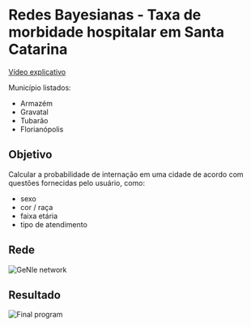 # Redes Bayesianas - Taxa de morbidade hospitalar em Santa Catarina

[Vídeo explicativo](https://youtu.be/a0Z6_klpF40)

Município listados:
- Armazém
- Gravatal
- Tubarão
- Florianópolis

## Objetivo

Calcular a probabilidade de internação em uma cidade de acordo com questões fornecidas pelo usuário, como:

- sexo
- cor / raça
- faixa etária
- tipo de atendimento

## Rede

![GeNIe network](https://i.imgur.com/AzwkJ4I.png)

## Resultado

![Final program](https://i.imgur.com/tycfjkf.png)

